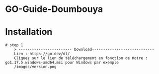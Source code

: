 # GO-Guide-Doumbouya


# Installation

	# step 1
		> ------------------------ Download----------------------------
		Lien : https://go.dev/dl/
		Cliquez sur le lien de téléchargement en fonction de notre : go1.17.5.windows-amd64.msi pour Windows par exemple
		/images/version.png
